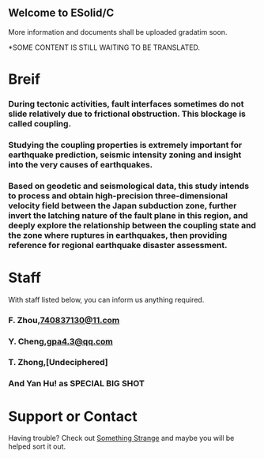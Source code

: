 ## Welcome to ESolid/C

More information and documents shall be uploaded gradatim soon.

*SOME CONTENT IS STILL WAITING TO BE TRANSLATED.

# Breif

### During tectonic activities, fault interfaces sometimes do not slide relatively due to frictional obstruction. This blockage is called coupling.
### Studying the coupling properties is extremely important for earthquake prediction, seismic intensity zoning and insight into the very causes of earthquakes.
### Based on geodetic and seismological data, this study intends to process and obtain high-precision three-dimensional velocity field between the Japan subduction zone, further invert the latching nature of the fault plane in this region, and deeply explore the relationship between the coupling state and the zone where ruptures in earthquakes, then providing reference for regional earthquake disaster assessment.

# Staff

With staff listed below, you can inform us anything required.


### F. Zhou,740837130@11.com
### Y. Cheng,gpa4.3@qq.com
### T. Zhong,[Undeciphered]
### And Yan Hu! as SPECIAL BIG SHOT

# Support or Contact

Having trouble? Check out [Something Strange](http://ess.ustc.edu.cn) and maybe you will be helped sort it out.
